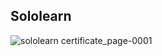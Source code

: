 ## Sololearn

![sololearn certificate_page-0001](https://user-images.githubusercontent.com/47153476/152693460-b9aa4f7f-e2b4-4f01-8228-f6c6cfc1fadd.jpg)
